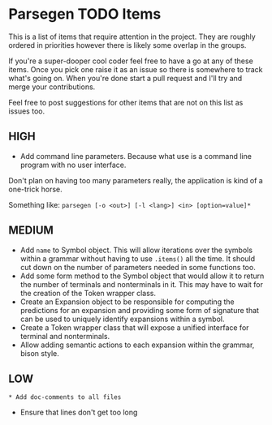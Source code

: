 # Parsegen TODO Items

This is a list of items that require attention in the project. They are roughly ordered in priorities however there is likely some overlap in the groups.

If you're a super-dooper cool coder feel free to have a go at any of these items. Once you pick one raise it as an issue so there is somewhere to track what's going on. When you're done start a pull request and I'll try and merge your contributions.

Feel free to post suggestions for other items that are not on this list as issues too.

## HIGH

* Add command line parameters. Because what use is a command line program with no user interface.

Don't plan on having too many parameters really, the application is kind of a one-trick horse.

Something like:
`parsegen [-o <out>] [-l <lang>] <in> [option=value]*`

## MEDIUM

* Add `name` to Symbol object. This will allow iterations over the  symbols within a grammar without having to use `.items()` all the time. It should cut down on the number of parameters needed in some functions too.
* Add some form method to the Symbol object that would allow it to return the number of terminals and nonterminals in it. This may have to wait for the creation of the Token wrapper class.
* Create an Expansion object to be responsible for computing the predictions for an expansion and providing some form of signature that can be used to uniquely identify expansions within a symbol.
* Create a Token wrapper class that will expose a unified interface for terminal and nonterminals.
* Allow adding semantic actions to each expansion within the grammar, bison style.

## LOW

	* Add doc-comments to all files
* Ensure that lines don't get too long